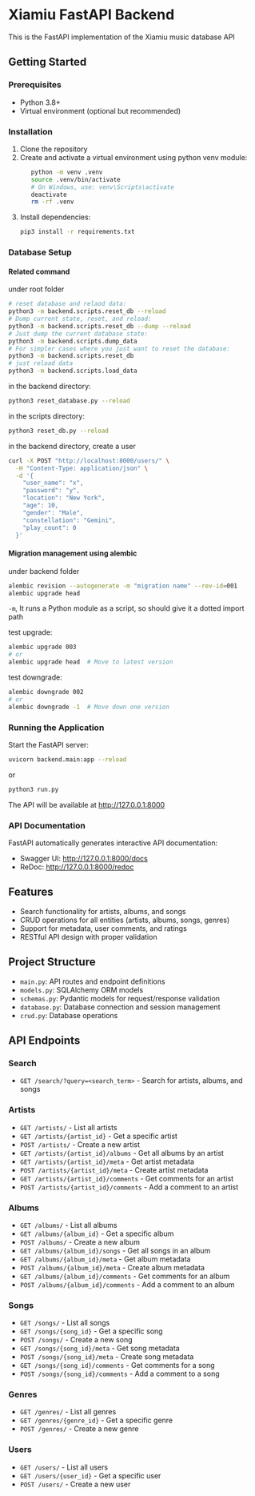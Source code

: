 # Xiamiu FastAPI Backend

This is the FastAPI implementation of the Xiamiu music database API

## Getting Started

### Prerequisites

- Python 3.8+
- Virtual environment (optional but recommended)

### Installation

1. Clone the repository
2. Create and activate a virtual environment using python venv module:
   ```zsh
      python -m venv .venv
      source .venv/bin/activate
      # On Windows, use: venv\Scripts\activate
      deactivate
      rm -rf .venv
   ```
3. Install dependencies:
   ```zsh
   pip3 install -r requirements.txt
   ```

### Database Setup

#### Related command

under root folder

```zsh
# reset database and relaod data:
python3 -m backend.scripts.reset_db --reload
# Dump current state, reset, and reload:
python3 -m backend.scripts.reset_db --dump --reload
# Just dump the current database state:
python3 -m backend.scripts.dump_data
# For simpler cases where you just want to reset the database:
python3 -m backend.scripts.reset_db
# just reload data
python3 -m backend.scripts.load_data
```

in the backend directory:

```zsh
python3 reset_database.py --reload
```

in the scripts directory:

```zsh
python3 reset_db.py --reload
```

in the backend directory, create a user

```zsh
curl -X POST "http://localhost:8000/users/" \
  -H "Content-Type: application/json" \
  -d '{
    "user_name": "x",
    "password": "y",
    "location": "New York",
    "age": 10,
    "gender": "Male",
    "constellation": "Gemini",
    "play_count": 0
  }'

```

#### Migration management using alembic

under backend folder

```zsh
alembic revision --autogenerate -m "migration name" --rev-id=001
alembic upgrade head
```

`-m`, It runs a Python module as a script, so should give it a dotted import path

test upgrade:
```zsh
alembic upgrade 003
# or
alembic upgrade head  # Move to latest version
```

test downgrade:
```zsh
alembic downgrade 002
# or
alembic downgrade -1  # Move down one version
```

### Running the Application

Start the FastAPI server:

```zsh
uvicorn backend.main:app --reload
```

or

```zsh
python3 run.py
```

The API will be available at http://127.0.0.1:8000

### API Documentation

FastAPI automatically generates interactive API documentation:

- Swagger UI: http://127.0.0.1:8000/docs
- ReDoc: http://127.0.0.1:8000/redoc

## Features

- Search functionality for artists, albums, and songs
- CRUD operations for all entities (artists, albums, songs, genres)
- Support for metadata, user comments, and ratings
- RESTful API design with proper validation

## Project Structure

- `main.py`: API routes and endpoint definitions
- `models.py`: SQLAlchemy ORM models
- `schemas.py`: Pydantic models for request/response validation
- `database.py`: Database connection and session management
- `crud.py`: Database operations

## API Endpoints

### Search
- `GET /search/?query=<search_term>` - Search for artists, albums, and songs

### Artists
- `GET /artists/` - List all artists
- `GET /artists/{artist_id}` - Get a specific artist
- `POST /artists/` - Create a new artist
- `GET /artists/{artist_id}/albums` - Get all albums by an artist
- `GET /artists/{artist_id}/meta` - Get artist metadata
- `POST /artists/{artist_id}/meta` - Create artist metadata
- `GET /artists/{artist_id}/comments` - Get comments for an artist
- `POST /artists/{artist_id}/comments` - Add a comment to an artist

### Albums
- `GET /albums/` - List all albums
- `GET /albums/{album_id}` - Get a specific album
- `POST /albums/` - Create a new album
- `GET /albums/{album_id}/songs` - Get all songs in an album
- `GET /albums/{album_id}/meta` - Get album metadata
- `POST /albums/{album_id}/meta` - Create album metadata
- `GET /albums/{album_id}/comments` - Get comments for an album
- `POST /albums/{album_id}/comments` - Add a comment to an album

### Songs
- `GET /songs/` - List all songs
- `GET /songs/{song_id}` - Get a specific song
- `POST /songs/` - Create a new song
- `GET /songs/{song_id}/meta` - Get song metadata
- `POST /songs/{song_id}/meta` - Create song metadata
- `GET /songs/{song_id}/comments` - Get comments for a song
- `POST /songs/{song_id}/comments` - Add a comment to a song

### Genres
- `GET /genres/` - List all genres
- `GET /genres/{genre_id}` - Get a specific genre
- `POST /genres/` - Create a new genre

### Users
- `GET /users/` - List all users
- `GET /users/{user_id}` - Get a specific user
- `POST /users/` - Create a new user 
